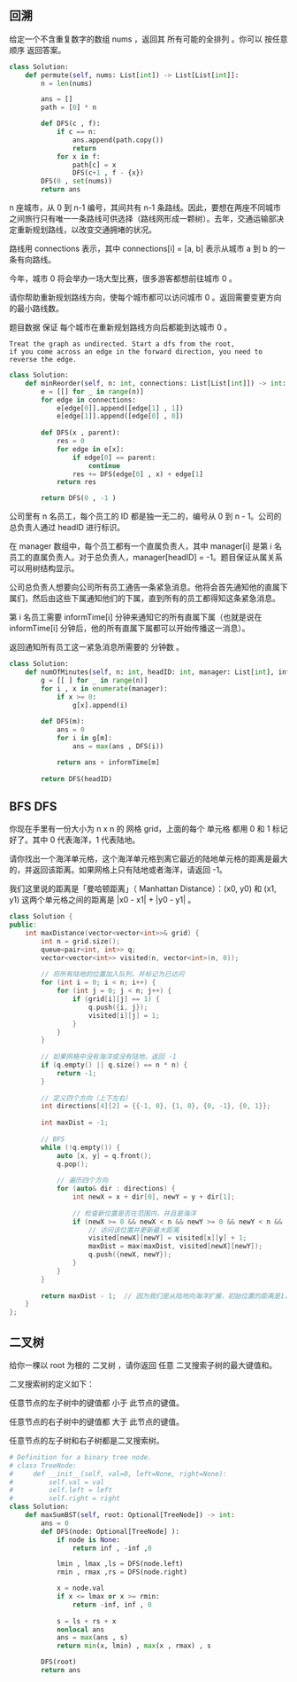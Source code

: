 ## 回溯
给定一个不含重复数字的数组 nums ，返回其 所有可能的全排列 。你可以 按任意顺序 返回答案。

```py
class Solution:
    def permute(self, nums: List[int]) -> List[List[int]]:
        n = len(nums)

        ans = []
        path = [0] * n 

        def DFS(c , f):
            if c == n:
                ans.append(path.copy())
                return 
            for x in f:
                path[c] = x
                DFS(c+1 , f - {x})
        DFS(0 , set(nums))
        return ans
```

n 座城市，从 0 到 n-1 编号，其间共有 n-1 条路线。因此，要想在两座不同城市之间旅行只有唯一一条路线可供选择（路线网形成一颗树）。去年，交通运输部决定重新规划路线，以改变交通拥堵的状况。

路线用 connections 表示，其中 connections[i] = [a, b] 表示从城市 a 到 b 的一条有向路线。

今年，城市 0 将会举办一场大型比赛，很多游客都想前往城市 0 。

请你帮助重新规划路线方向，使每个城市都可以访问城市 0 。返回需要变更方向的最小路线数。

题目数据 保证 每个城市在重新规划路线方向后都能到达城市 0 。

    Treat the graph as undirected. Start a dfs from the root, 
    if you come across an edge in the forward direction, you need to reverse the edge.

```py
class Solution:
    def minReorder(self, n: int, connections: List[List[int]]) -> int:
        e = [[] for _ in range(n)]
        for edge in connections:
            e[edge[0]].append([edge[1] , 1])
            e[edge[1]].append([edge[0] , 0])
        
        def DFS(x , parent):
            res = 0
            for edge in e[x]:
                if edge[0] == parent:
                    continue
                res += DFS(edge[0] , x) + edge[1]
            return res

        return DFS(0 , -1 )
```

公司里有 n 名员工，每个员工的 ID 都是独一无二的，编号从 0 到 n - 1。公司的总负责人通过 headID 进行标识。

在 manager 数组中，每个员工都有一个直属负责人，其中 manager[i] 是第 i 名员工的直属负责人。对于总负责人，manager[headID] = -1。题目保证从属关系可以用树结构显示。

公司总负责人想要向公司所有员工通告一条紧急消息。他将会首先通知他的直属下属们，然后由这些下属通知他们的下属，直到所有的员工都得知这条紧急消息。

第 i 名员工需要 informTime[i] 分钟来通知它的所有直属下属（也就是说在 informTime[i] 分钟后，他的所有直属下属都可以开始传播这一消息）。

返回通知所有员工这一紧急消息所需要的 分钟数 。

```py
class Solution:
    def numOfMinutes(self, n: int, headID: int, manager: List[int], informTime: List[int]) -> int:
        g = [[ ] for _ in range(n)]
        for i , x in enumerate(manager):
            if x >= 0:
                g[x].append(i)
        
        def DFS(m):
            ans = 0
            for i in g[m]:
                ans = max(ans , DFS(i))

            return ans + informTime[m]
 
        return DFS(headID)
```
## BFS DFS
你现在手里有一份大小为 n x n 的 网格 grid，上面的每个 单元格 都用 0 和 1 标记好了。其中 0 代表海洋，1 代表陆地。

请你找出一个海洋单元格，这个海洋单元格到离它最近的陆地单元格的距离是最大的，并返回该距离。如果网格上只有陆地或者海洋，请返回 -1。

我们这里说的距离是「曼哈顿距离」（ Manhattan Distance）：(x0, y0) 和 (x1, y1) 这两个单元格之间的距离是 |x0 - x1| + |y0 - y1| 。

```c++
class Solution {
public:
    int maxDistance(vector<vector<int>>& grid) {
        int n = grid.size();
        queue<pair<int, int>> q;
        vector<vector<int>> visited(n, vector<int>(n, 0));
        
        // 将所有陆地的位置加入队列，并标记为已访问
        for (int i = 0; i < n; i++) {
            for (int j = 0; j < n; j++) {
                if (grid[i][j] == 1) {
                    q.push({i, j});
                    visited[i][j] = 1;
                }
            }
        }
        
        // 如果网格中没有海洋或没有陆地，返回 -1
        if (q.empty() || q.size() == n * n) {
            return -1;
        }
        
        // 定义四个方向（上下左右）
        int directions[4][2] = {{-1, 0}, {1, 0}, {0, -1}, {0, 1}};
        
        int maxDist = -1;
        
        // BFS
        while (!q.empty()) {
            auto [x, y] = q.front();
            q.pop();
            
            // 遍历四个方向
            for (auto& dir : directions) {
                int newX = x + dir[0], newY = y + dir[1];
                
                // 检查新位置是否在范围内，并且是海洋
                if (newX >= 0 && newX < n && newY >= 0 && newY < n && !visited[newX][newY] && grid[newX][newY] == 0) {
                    // 访问该位置并更新最大距离
                    visited[newX][newY] = visited[x][y] + 1;
                    maxDist = max(maxDist, visited[newX][newY]);
                    q.push({newX, newY});
                }
            }
        }
        
        return maxDist - 1;  // 因为我们是从陆地向海洋扩展，初始位置的距离是1，因此需要减去1
    }
};
```

## 二叉树

给你一棵以 root 为根的 二叉树 ，请你返回 任意 二叉搜索子树的最大键值和。

二叉搜索树的定义如下：

任意节点的左子树中的键值都 小于 此节点的键值。

任意节点的右子树中的键值都 大于 此节点的键值。

任意节点的左子树和右子树都是二叉搜索树。

```py
# Definition for a binary tree node.
# class TreeNode:
#     def __init__(self, val=0, left=None, right=None):
#         self.val = val
#         self.left = left
#         self.right = right
class Solution:
    def maxSumBST(self, root: Optional[TreeNode]) -> int:
        ans = 0
        def DFS(node: Optional[TreeNode] ):
            if node is None:
                return inf , -inf ,0

            lmin , lmax ,ls = DFS(node.left)
            rmin , rmax ,rs = DFS(node.right)

            x = node.val
            if x <= lmax or x >= rmin:
                return -inf, inf , 0
            
            s = ls + rs + x
            nonlocal ans
            ans = max(ans , s)
            return min(x, lmin) , max(x , rmax) , s

        DFS(root)
        return ans
```